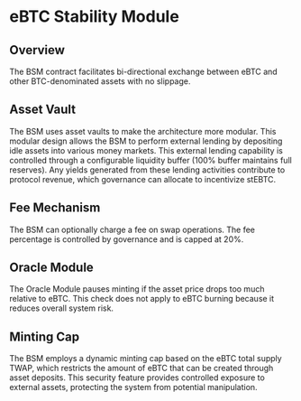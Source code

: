 # eBTC Stability Module

## Overview

The BSM contract facilitates bi-directional exchange between eBTC and other BTC-denominated assets with no slippage. 

## Asset Vault

The BSM uses asset vaults to make the architecture more modular. This modular design allows the BSM to perform external lending by depositing idle assets into various money markets. This external lending capability is controlled through a configurable liquidity buffer (100% buffer maintains full reserves). Any yields generated from these lending activities contribute to protocol revenue, which governance can allocate to incentivize stEBTC.

## Fee Mechanism

The BSM can optionally charge a fee on swap operations. The fee percentage is controlled by governance and is capped at 20%.

## Oracle Module

The Oracle Module pauses minting if the asset price drops too much relative to eBTC. This check does not apply to eBTC burning because it reduces overall system risk.

## Minting Cap

The BSM employs a dynamic minting cap based on the eBTC total supply TWAP, which restricts the amount of eBTC that can be created through asset deposits. This security feature provides controlled exposure to external assets, protecting the system from potential manipulation.
